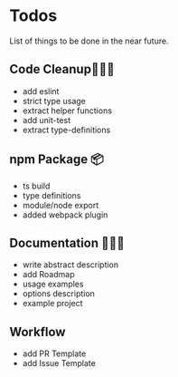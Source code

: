 # Todos
List of things to be done in the near future. 

## Code Cleanup👷🏻‍♂️
+ add eslint
+ strict type usage
+ extract helper functions
+ add unit-test
+ extract type-definitions

## npm Package 📦
+ ts build
+ type definitions
+ module/node export
+ added webpack plugin

## Documentation 👨🏻‍💻
+ write abstract description
+ add Roadmap
+ usage examples
+ options description
+ example project

## Workflow
+ add PR Template
+ add Issue Template
